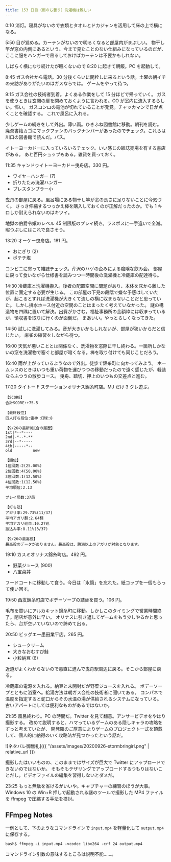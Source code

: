 ```yaml
---
title: 153 日目（雨のち曇り）洗濯機は難しい
---
```


0:10 消灯。寝具がないので衣類とタオルとドカジャンを活用して床の上で横になる。

5:50 目が覚める。カーテンがないので明るくなると部屋内がまぶしい。
物干し竿が窓の内側にあるという、今まで見たことのない仕組みになっているのだが、
ここに服をハンガーで吊るしておけばカーテンは不要かもしれない。

しばらく横になり続けたが眠くないので 8:20 に起きて朝飯。PC を起動して。

8:45 ガス会社から電話。30 分後くらいに開栓しに来るという話。土曜の朝イチの来訪がありがたいのはガスならでは。
ゲームをやって待つ。

9:15 ガス会社の技術者到着。よくある作業をして 15 分ほどで帰っていく。
ガスを使うときは玄関の扉を閉めておくように言われる。CO が室内に流入するらしい。怖い。
ガスコンロの電池が切れていることが発覚。チャッカマンで日が点くことを確認する。
これで風呂に入れる。

少しゲームの続きをして外出。薄い雨。ひきふね図書館に移動。朝刊を読む。
廃棄書籍カゴにマックファンのバックナンバーがあったのでチェック。これらは川口の図書館で読んだ。パス。

イトーヨーカドーに入っていろいろチェック。いい感じの雑誌売場を有する書店がある。
あと百円ショップもある。雑貨を買っておく。

11:35 キャンドゥイトーヨーカドー曳舟店。330 円。

* ワイヤーハンガー (7)
* 折りたたみ洗濯ハンガー
* プレスタンブラー小

曳舟の部屋に戻る。風呂場にある物干し竿が窓の長さに足りないことに今気づく。
さっき伸縮するつっかえ棒を購入しておくのが正解だったのか。でも 1 キロしか耐えられないのはキツイ。

地獄の伯爵令嬢のレベル 45 制限版のプレイ続き。ラスボスに一手違いで全滅。暇つぶしにはこれで良さそう。

13:20 オーケー曳舟店。181 円。

* おにぎり (2)
* ポテチ塩

コンビニに寄って雑誌チェック。芹沢のハゲの企みによる陰険な飲み会。
部屋に戻って食いながら仕様書を読みつつ一時間後の洗濯機と冷蔵庫の配達待ち。

14:30 冷蔵庫と洗濯機搬入。後者の配置空間に問題があり、本体を床から離した位置に固定する必要が生じる。
この部屋の下見の段階で嫌な予感はしていたが、起こるとすれば洗濯機が大きくて流しの横に収まらないことだと思っていた。
しかし排水ホース付近の空間のことはまったく考えていなかった。
謎の構造物を四隅に置いて解決。出費がかさむ。福祉事務所の金額枠には収まっているが、領収書を取りに行くのが面倒だ。
まあいい。やっとらしくなってきた。

14:50 試しに洗濯してみる。音が大きいかもしれないが、部屋が狭いからだと信じたい。
麻雀の練習をしながら待つ。

16:00 天気が悪いこととは関係なく、洗濯物を窓際に干し終わる。一箇所しかないの窓を洗濯物で塞ぐと部屋が暗くなる。棒を取り付けても同じことだろう。

16:40 雨が上がっているようなので外出。徒歩で錦糸町に向かってみよう。
ホームレスのときはいつも重い荷物を運びつつの移動だったので遠く感じたが、軽装ならふつうの散歩コース。
曳舟、踏切、押上のいつもの交差点と進む。

17:20 タイトー F ステーションオリナス錦糸町店。MJ だけ 3 クレ遊ぶ。

```text
【SCORE】
合計SCORE:+75.5

【最終段位】
四人打ち段位:雷神 幻球:8

【9/26の最新8試合の履歴】
1st|*--*----
2nd|-*--*-**
3rd|--*-----
4th|-----*--
old         new

【順位】
1位回数:2(25.00%)
2位回数:4(50.00%)
3位回数:1(12.50%)
4位回数:1(12.50%)
平均順位:2.13

プレイ局数:37局

【打ち筋】
アガリ率:29.73%(11/37)
平均アガリ翻:2.64翻
平均アガリ巡目:10.27巡
振込み率:8.11%(3/37)

【9/26の最高役】
最高役のデータがありません。最高役は、跳満以上のアガリが対象となります。
```

19:10 カスミオリナス錦糸町店。492 円。

* 野菜ジュース (900)
* 八宝菜丼

フードコートに移動して食う。今日は「水筒」を忘れた。紙コップを一個もらって使い回す。

19:50 西友錦糸町店でボデーソープの詰替を買う。106 円。

毛布を買いにアルカキット錦糸町に移動。しかしこのタイミングで営業時間終了。閉店が意外に早い。
オリナスに引き返してゲームをもう少しやるかと思ったら、台が空いていないので諦めて出る。

20:50 ビッグエー墨田業平店。265 円。

* シュークリーム
* 大きなおむすび鮭
* 小粒納豆 (6)

近道がよくわからないので愚直に進んで曳舟駅周辺に戻る。そこから部屋に戻る。

冷蔵庫の電源を入れる。納豆と未開封だが野菜ジュースを入れる。
ボデーソープとともに浴室へ。給湯方法は朝ガス会社の技術者に聞いてある。
コンパネで温度を指定すると蛇口からその水温の湯が供給されるシステムになっている。
古いアパートにしては便利なものがあるではないか。

21:35 風呂終わり。PC の時間だ。Twitter を見て翻意。アンサービデオをやはり撮影する。
改めて説明すると、ハマっているゲームのある隠しキャラの攻略をずっと考えていたが、
開発陣のご厚意によりゲームのプロジェクト一式を頂戴して、個人的に納得のいく攻略法が見つかったという話だ。

![ネタバレ御無礼]({{ "/assets/images/20200926-stormbringirl.png" | relative_url }})

撮影したはいいものの、このままではサイズが巨大で Twitter にアップロードできないのではないか。
そもそもテザリングでアップロードするつもりはないことだし。ビデオファイルの編集を習得しないとダメだ。

23:25 もっと無駄を省けるがいいや。キャプチャーの練習のほうが大事。
Windows 10 の Win+R 押しで起動される謎のツールで撮影した MP4 ファイルを ffmpeg で圧縮する手法を検討。

## FFmpeg Notes

一例として、下のようなコマンドラインで `input.mp4` を軽量化して `output.mp4` に保存する。

```shell
bash$ ffmpeg -i input.mp4 -vcodec libx264 -crf 24 output.mp4
```

コマンドライン引数の意味するところは説明不能……。
